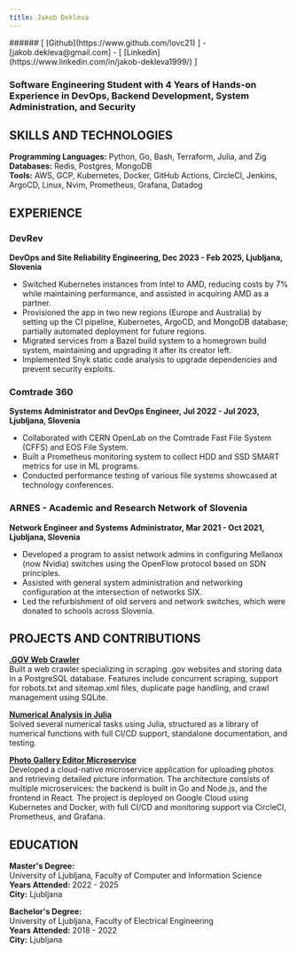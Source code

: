 ```yaml
---
title: Jakob Dekleva
---
```


<div class="contact-info">
###### [ [Github](https://www.github.com/lovc21) ] - [jakob.dekleva@gmail.com] - [ [Linkedin](https://www.linkedin.com/in/jakob-dekleva1999/) ]
</div>

### Software Engineering Student with 4 Years of Hands-on Experience in DevOps, Backend Development, System Administration, and Security

## SKILLS AND TECHNOLOGIES

**Programming Languages:** Python, Go, Bash, Terraform, Julia, and Zig  
**Databases:** Redis, Postgres, MongoDB  
**Tools:** AWS, GCP, Kubernetes, Docker, GitHub Actions, CircleCI, Jenkins, ArgoCD, Linux, Nvim, Prometheus, Grafana, Datadog

## EXPERIENCE

### <span class="left-align">DevRev</span>  

**DevOps and Site Reliability Engineering,  Dec 2023 - Feb 2025, Ljubljana, Slovenia**

- Switched Kubernetes instances from Intel to AMD, reducing costs by 7% while maintaining performance, and assisted in acquiring AMD as a partner.
- Provisioned the app in two new regions (Europe and Australia) by setting up the CI pipeline, Kubernetes, ArgoCD, and MongoDB database; partially automated deployment for future regions.
- Migrated services from a Bazel build system to a homegrown build system, maintaining and upgrading it after its creator left.
- Implemented Snyk static code analysis to upgrade dependencies and prevent security exploits.

### <span class="left-align">Comtrade 360</span>  

**Systems Administrator and DevOps Engineer, Jul 2022 - Jul 2023, Ljubljana, Slovenia**

- Collaborated with CERN OpenLab on the Comtrade Fast File System (CFFS) and EOS File System.
- Built a Prometheus monitoring system to collect HDD and SSD SMART metrics for use in ML programs.
- Conducted performance testing of various file systems showcased at technology conferences.

### <span class="left-align">ARNES - Academic and Research Network of Slovenia</span>  

**Network Engineer and Systems Administrator, Mar 2021 - Oct 2021, Ljubljana, Slovenia**

- Developed a program to assist network admins in configuring Mellanox (now Nvidia) switches using the OpenFlow protocol based on SDN principles.
- Assisted with general system administration and networking configuration at the intersection of networks SIX.
- Led the refurbishment of old servers and network switches, which were donated to schools across Slovenia.

## PROJECTS AND CONTRIBUTIONS

**[.GOV Web Crawler](https://github.com/lovc21/web_crawler_Kurtz)**  
Built a web crawler specializing in scraping .gov websites and storing data in a PostgreSQL database. Features include concurrent scraping, support for robots.txt and sitemap.xml files, duplicate page handling, and crawl management using SQLite.

**[Numerical Analysis in Julia](https://github.com/Numerical-analysis-in-julija)**  
Solved several numerical tasks using Julia, structured as a library of numerical functions with full CI/CD support, standalone documentation, and testing.

**[Photo Gallery Editor Microservice](https://github.com/RSO-project-Prepih)**  
Developed a cloud-native microservice application for uploading photos and retrieving detailed picture information. The architecture consists of multiple microservices: the backend is built in Go and Node.js, and the frontend in React. The project is deployed on Google Cloud using Kubernetes and Docker, with full CI/CD and monitoring support via CircleCI, Prometheus, and Grafana.

## EDUCATION

**Master's Degree:**  
University of Ljubljana, Faculty of Computer and Information Science  
**Years Attended:** 2022 - 2025  
**City:** Ljubljana

**Bachelor's Degree:**  
University of Ljubljana, Faculty of Electrical Engineering  
**Years Attended:** 2018 - 2022  
**City:** Ljubljana

